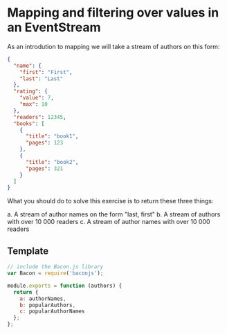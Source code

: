 # Mapping and filtering over values in an EventStream

As an introdution to mapping we will take a stream of authors on this form:
```json
{
  "name": {
    "first": "First",
    "last": "Last"
  },
  "rating": {
    "value": 7,
    "max": 10
  },
  "readers": 12345,
  "books": [
    {
      "title": "book1",
      "pages": 123
    },
    {
      "title": "book2",
      "pages": 321
    }
  ]
}
```

What you should do to solve this exercise is to return these three things:

a. A stream of author names on the form "last, first"
b. A stream of authors with over 10 000 readers
c. A stream of author names with over 10 000 readers

## Template


```js
// include the Bacon.js library
var Bacon = require('baconjs');

module.exports = function (authors) {
  return {
    a: authorNames,
    b: popularAuthors,
    c: popularAuthorNames
  };
};
```
